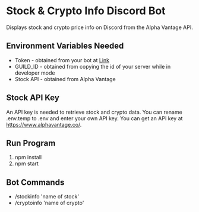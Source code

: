 # Stock & Crypto Info Discord Bot
Displays stock and crypto price info on Discord from the Alpha Vantage API.


## Environment Variables Needed
<ul>
    <li>Token - obtained from your bot at <a href="https://discord.com/developers/applications">Link</a></li>
    <li>GUILD_ID - obtained from copying the id of your server while in developer mode</li>
    <li>Stock API - obtained from Alpha Vantage</li>
</ul>

## Stock API Key
An API key is needed to retrieve stock and crypto data.
You can rename .env.temp to .env and enter your own API key. You can get an API key at https://www.alphavantage.co/.

## Run Program
<ol>
    <li>npm install</li>
    <li>npm start</li>
</ol>

## Bot Commands
<ul>
    <li>/stockinfo 'name of stock'</li>
    <li>/cryptoinfo 'name of crypto'</li>
</ul>




